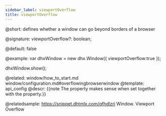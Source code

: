 ```yaml
---
sidebar_label: viewportOverflow
title: viewportOverflow
---          
```


@short: defines whether a window can go beyond borders of a browser

@signature: viewportOverflow?: boolean;

@default: false

@example: 
var dhxWindow = new dhx.Window({
    viewportOverflow:true
});

dhxWindow.show();

@related: window/how_to_start.md
window/configuration.md#overflowingbrowserwindow
@template:	api_config
@descr: 
{{note The property makes sense when set together with the [](window/api/window_movable_config.md) property.}}

@relatedsample: https://snippet.dhtmlx.com/qfhdlzri	Window. Viewport Overflow
